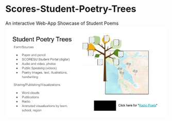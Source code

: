 # Scores-Student-Poetry-Trees
An interactive Web-App Showcase of Student Poems
![](SCORES-Poetry-Tree_concept.png)
